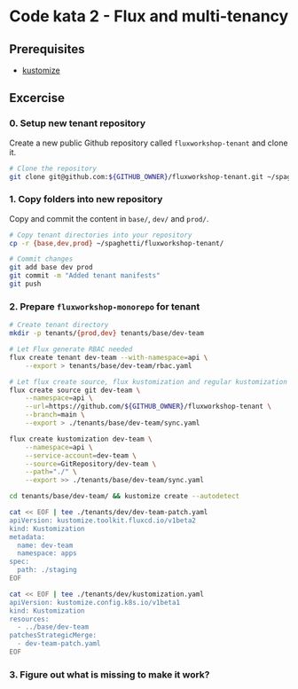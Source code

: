 # Code kata 2 - Flux and multi-tenancy

## Prerequisites

* [kustomize](https://kubectl.docs.kubernetes.io/installation/kustomize/)

## Excercise

### 0. Setup new tenant repository

Create a new public Github repository called `fluxworkshop-tenant` and clone it.

```bash
# Clone the repository
git clone git@github.com:${GITHUB_OWNER}/fluxworkshop-tenant.git ~/spaghetti/fluxworkshop-tenant
```

### 1. Copy folders into new repository

Copy and commit the content in `base/`, `dev/` and `prod/`.

```bash
# Copy tenant directories into your repository
cp -r {base,dev,prod} ~/spaghetti/fluxworkshop-tenant/

# Commit changes
git add base dev prod
git commit -m "Added tenant manifests"
git push
```

### 2. Prepare `fluxworkshop-monorepo` for tenant

```bash
# Create tenant directory
mkdir -p tenants/{prod,dev} tenants/base/dev-team

# Let Flux generate RBAC needed
flux create tenant dev-team --with-namespace=api \
    --export > tenants/base/dev-team/rbac.yaml

# Let flux create source, flux kustomization and regular kustomization resource
flux create source git dev-team \
    --namespace=api \
    --url=https://github.com/${GITHUB_OWNER}/fluxworkshop-tenant \
    --branch=main \
    --export > ./tenants/base/dev-team/sync.yaml

flux create kustomization dev-team \
    --namespace=api \
    --service-account=dev-team \
    --source=GitRepository/dev-team \
    --path="./" \
    --export >> ./tenants/base/dev-team/sync.yaml

cd tenants/base/dev-team/ && kustomize create --autodetect

cat << EOF | tee ./tenants/dev/dev-team-patch.yaml
apiVersion: kustomize.toolkit.fluxcd.io/v1beta2
kind: Kustomization
metadata:
  name: dev-team
  namespace: apps
spec:
  path: ./staging
EOF

cat << EOF | tee ./tenants/dev/kustomization.yaml
apiVersion: kustomize.config.k8s.io/v1beta1
kind: Kustomization
resources:
  - ../base/dev-team
patchesStrategicMerge:
  - dev-team-patch.yaml
EOF
```

### 3. Figure out what is missing to make it work?